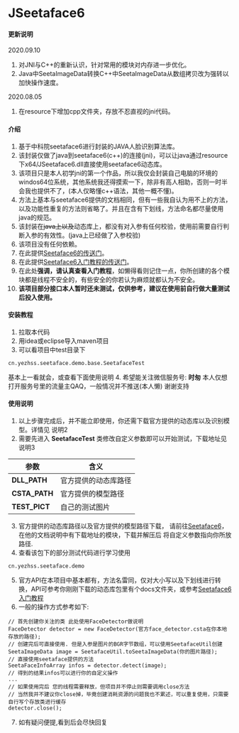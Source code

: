 # JSeetaface6

#### 更新说明
2020.09.10
1. 对JNI与C++的重新认识，针对常用的模块对内存进一步优化。
2. Java中SeetaImageData转换C++中SeetaImageData从数组拷贝改为强转以加快操作速度。

2020.08.05
1. 在resource下增加cpp文件夹，存放不忍直视的jni代码。

#### 介绍
1. 基于中科院seetaface6进行封装的JAVA人脸识别算法库。
2. 该封装仅做了java到seetaface6(c++)的连接(jni)，可以让java通过resource下x64/JSeetaface6.dll直接使用seetaface6动态库。
3. 该项目只是本人初学jni的第一个作品，所以我仅会封装自己电脑的环境的windos64位系统，其他系统我还得摸索一下，除非有高人相助，否则一时半会我也提供不了，(本人仅略懂c++语法，其他一概不懂)。
4. 方法上基本与seetaface6提供的文档相同，但有一些我自认为用不上的方法，以及功能性重复的方法则省略了。并且在含有下划线，方法命名都尽量使用java的规范。
5. 该封装在~~java上以及~~动态库上，都没有对入参有任何校验，使用前需要自行判断入参的有效性。(java上已经做了入参校验)
6. 该项目没有任何依赖。
7. 在此提供[Seetaface6的传送门](https://github.com/seetafaceengine/SeetaFace6)。
8. 在此提供[Seetaface6入门教程的传送门](http://leanote.com/blog/post/5e7d6cecab64412ae60016ef)。
9. 在此处**强调，请认真查看入门教程**，如懒得看则记住一点，你所创建的各个模块都是线程不安全的，有些安全的你若认为麻烦就都认为不安全。
10. **该项目部分接口本人暂时还未测试，仅供参考，建议在使用前自行做大量测试后投入使用。**


#### 安装教程

1.  拉取本代码
2.  用idea或eclipse导入maven项目
3.  可以看项目中test目录下
```
cn.yezhss.seetaface.demo.base.SeetafaceTest
```
基本上一看就会，或查看下面使用说明
4.  希望能关注微信服务号: **时匆** 本人仅想打开服务号里的流量主QAQ，一般情况并不推送(本人懒) 谢谢支持

#### 使用说明

1.  以上步骤完成后，并不能立即使用，你还需下载官方提供的动态库以及识别模型。详情见 说明2
2.  需要先进入 **SeetafaceTest** 类修改自定义参数即可以开始测试，下载地址见说明3

参数 | 含义
---|---
**DLL_PATH** | 官方提供的动态库路径
**CSTA_PATH** | 官方提供的模型路径
**TEST_PICT** | 自己的测试图片

3.  官方提供的动态库路径以及官方提供的模型路径下载， 请前往[Seetaface6](https://github.com/seetafaceengine/SeetaFace6)，在他的文档说明中有下载地址的模块，下载并解压后 将自定义参数指向你所放路径.
4.  查看该包下的部分测试代码进行学习使用
```
cn.yezhss.seetaface.demo
```
5.  官方API在本项目中基本都有，方法名雷同，仅对大小写以及下划线进行转换，API可参考你刚刚下载的动态库包里有个docs文件夹，或参考[Seetaface6入门教程](http://leanote.com/blog/post/5e7d6cecab64412ae60016ef)
6.  一般的操作方式参考如下:
```
// 首先创建你关注的类 此处使用FaceDetector做说明
FaceDetector detector = new FaceDetector(官方face_detector.csta在你本地存放的路径);
// 创建完后可直接使用. 但是入参是图片的BGR字节数组，可以使用SeetafaceUtil创建
SeetaImageData image = SeetafaceUtil.toSeetaImageData(你的图片路径);
// 直接使用seetaface提供的方法
SeetaFaceInfoArray infos = detector.detect(image);
// 得到的结果infos可以进行你的自定义操作
...
// 如果使用完后 您的线程需要释放，但项目并不停止则需要调用close方法
// 当然我并不建议你close掉，毕竟创建消耗资源的问题我也不累述，可以重复使用，只需要自行写个存放类进行缓存
detector.close();
```
7.  如有疑问便提,看到后会尽快回复